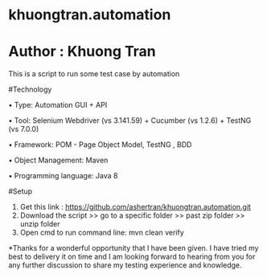 # khuongtran.automation
# Author : Khuong Tran

This is a script to run some test case by automation

#Technology

•	Type: Automation GUI + API

•	Tool: Selenium Webdriver (vs 3.141.59) + Cucumber (vs 1.2.6) + TestNG (vs 7.0.0)

•	Framework: POM - Page Object Model, TestNG , BDD

•	Object Management: Maven

•	Programming language: Java 8

#Setup
1.	Get this link : https://github.com/ashertran/khuongtran.automation.git
2.	Download the script >> go to a specific folder >> past zip folder >> unzip folder
3.	Open cmd to run command line: mvn clean verify


*Thanks for a wonderful opportunity that I have been given. I have tried my best to delivery it on time and I am looking forward to hearing from you for any further discussion to share my testing experience and knowledge.

